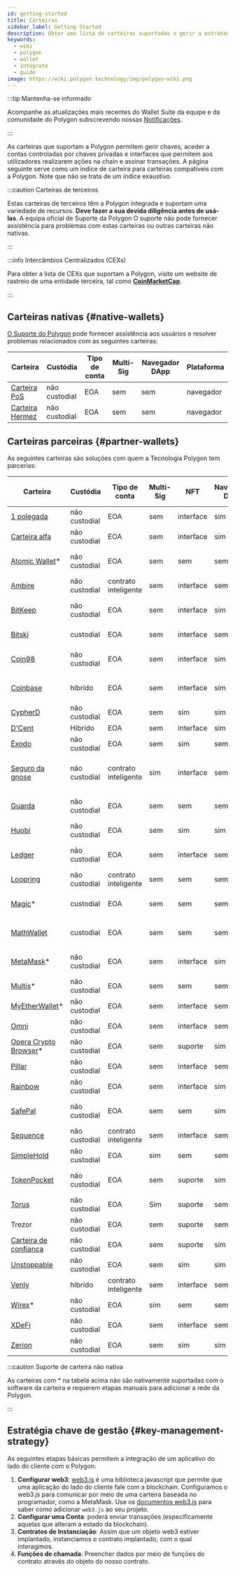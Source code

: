 ```yaml
---
id: getting-started
title: Carteiras
sidebar_label: Getting Started
description: Obter uma lista de carteiras suportadas e gerir a estratégia chave
keywords:
  - wiki
  - polygon
  - wallet
  - integrate
  - guide
image: https://wiki.polygon.technology/img/polygon-wiki.png
---
```


:::tip Mantenha-se informado

Acompanhe as atualizações mais recentes do Wallet Suite da equipe e da comunidade do Polygon subscrevendo nossas [<ins>Notificações</ins>](https://polygon.technology/notifications/).

:::

As carteiras que suportam a Polygon permitem gerir chaves, aceder a contas controladas por
chaves privadas e interfaces que permitem aos utilizadores realizarem ações na chain e assinar transações.
A página seguinte serve como um índice de carteira para carteiras compatíveis com a Polygon. Note
que não se trata de um índice exaustivo.

:::caution Carteiras de terceiros

Estas carteiras de terceiros têm a Polygon integrada e suportam uma variedade de recursos.
**Deve fazer a sua devida diligência antes de usá-las**. A equipa oficial de Suporte da Polygon
O suporte não pode fornecer assistência para problemas com estas carteiras ou outras carteiras não nativas.

:::

:::info Intercâmbios Centralizados (CEXs)

Para obter a lista de CEXs que suportam a Polygon, visite um website de rastreio de uma entidade terceira, tal como
[<ins>**CoinMarketCap**</ins>](https://coinmarketcap.com/currencies/polygon/markets).

:::

## Carteiras nativas {#native-wallets}

[O Suporte do Polygon](https://support.polygon.technology/support/home) pode fornecer assistência aos usuários e resolver problemas relacionados com as seguintes carteiras:

| Carteira | Custódia | Tipo de conta | Multi-Sig | Navegador DApp | Plataforma |
|----------------------------------------------------------------------|---------------|--------------|-----------|--------------|----------|
| [Carteira PoS](https://wallet.polygon.technology/login/) | não custodial | EOA | sem | sem | navegador |
| [Carteira Hermez](https://wallet.hermez.io/login) | não custodial | EOA | sem | sem | navegador |

## Carteiras parceiras {#partner-wallets}

As seguintes carteiras são soluções com quem a Tecnologia Polygon tem parcerias:

| Carteira | Custódia | Tipo de conta | Multi-Sig | NFT | Navegador DApp | Suporte da Bridge | Fiat On-Ramp | Plataformas |
|---	|---	|---	|---	|---	|---	|---	|---	|---	|
| [1 polegada](https://1inch.io/wallet/) | não custodial | EOA | sem | interface | sim | sim | sim | móvel |
| [Carteira alfa](https://alphawallet.com/) | não custodial | EOA | sem | interface | sim | sim | sim | móvel, api/sdk |
| [Atomic Wallet](https://atomicwallet.io/)* | não custodial | EOA | sem | sem | sem | sem | sim | móvel, desktop, api/sdk |
| [Ambire](https://www.ambire.com/) | não custodial | contrato inteligente | sem | interface | sem | sim | sim | navegador |
| [BitKeep](https://bitkeep.com/) | não custodial | EOA | sem | interface | sim | sim | Sim | mobile, extensão do navegador |
| [Bitski](https://www.bitski.com/) | custodial | EOA | sem | interface | sem | sim | sem | navegador, api/sdk |
| [Coin98](https://coin98.com/wallet) | não custodial | EOA | sem | interface | sim | sim | sim | móvel, navegador, api/sdk |
| [Coinbase](https://www.coinbase.com/wallet) | híbrido | EOA | sem | interface | sim | sim | sim | móvel, navegador, api/sdk |
| [CypherD](https://cypherd.io/) | não custodial | EOA | sem | sim | sim | sim | sim | móvel |
| [D'Cent](https://dcentwallet.com/) | Híbrido | EOA | sem | interface | sim | sim | sem | móvel |
| [Êxodo](https://www.exodus.com/) | não custodial | EOA | sem | sim | sem | sem | sim | móvel, desktop |
| [Seguro da gnose](https://gnosis-safe.io/) | não custodial | contrato inteligente | sim | interface | sem | sem | sem | mobile, browser, desktop, api/sdk |
| [Guarda](https://guarda.com/) | não custodial | EOA | sem | sem | sem | sim | sim | móvel, navegador, desktop |
| [Huobi](https://www.itoken.com/en) | não custodial | EOA | sem | sim | sim | sim | sem | móvel |
| [Ledger](https://www.ledger.com/) | não custodial | EOA | sem | interface | sem | sem | Sim | hardware, móvel, desktop |
| [Loopring](https://loopring.io/#/) | não custodial | contrato inteligente | sem | sem | sem | sem | sem | móvel, api/sdk |
| [Magic](https://fortmatic.com/)* | custodial | EOA | sem | sem | sem |   |   | móvel, navegador, api/sdk |
| [MathWallet](https://mathwallet.org/en-us/) | custodial | EOA | sem | sem | sem | sim | sim | móvel, navegador, api/sdk |
| [MetaMask](https://metamask.io/)* | não custodial | EOA | sem | interface | sim | sem | sem | móvel, navegador, api/sdk |
| [Multis](https://multis.co/)* | não custodial | EOA | sem | sem | sem |   | sim | móvel, desktop |
| [MyEtherWallet](https://www.myetherwallet.com/)* | não custodial | EOA | sem | interface | sem |   | sim | móvel |
| [Omni](https://omni.app/) | não custodial | EOA | sem | interface | sem | sim |   | móvel, api/sdk |
| [Opera Crypto Browser](https://www.opera.com/crypto/next)* | não custodial | EOA | sem | suporte | sim |   |   | móvel, navegador |
| [Pillar](https://www.pillar.fi/) | não custodial | EOA | sem | interface | sem |   | sim | móvel |
| [Rainbow](https://rainbow.me/) | não custodial | EOA | sem | interface | sim |   | sem | móvel, api/sdk |
| [SafePal](https://safepal.io/) | não custodial | EOA | sem | sem | sim | Sim |   | hardware, móvel, api/sdk |
| [Sequence](https://sequence.app/auth) | não custodial | contrato inteligente | sem | interface | sem |   |   | navegador, api/sdk |
| [SimpleHold](https://simplehold.io/) | não custodial | EOA | sim | sem | sem |   | sim | móvel, api/sdk |
| [TokenPocket](https://www.tokenpocket.pro/en) | não custodial | EOA | sem | suporte | sim | sim | sim | móvel, navegador, api/sdk |
| [Torus](https://toruswallet.io/) | não custodial | EOA | Sim | suporte | sem | sem | sem | navegador, api/sdk |
| Trezor | não custodial | EOA | sem | suporte | sem |   |   | hardware, móvel |
| [Carteira de confiança](https://trustwallet.com/) | não custodial | EOA | sem | suporte | sim |   | sim | móvel |
| [Unstoppable](https://unstoppable.money/) | não custodial | EOA | sem | sim | sim |   | sem | móvel, api/sdk |
| [Venly](https://www.venly.io/) | híbrido | contrato inteligente | sem | interface | sem |   |   | navegador, api/sdk |
| [Wirex](https://wirexapp.com/en/wirex-wallet)* | não custodial | EOA | sim | sem | sem |   |   | móvel |
| [XDeFi](https://www.xdefi.io/) | não custodial | EOA | sem | interface | sem | sem | sem | navegador |
| [Zerion](https://zerion.io/) | não custodial | EOA | sem | sim | sim | Sim |   | móvel, navegador |

:::caution Suporte de carteira não nativa

As carteiras com * na tabela acima não são nativamente suportadas com o software da carteira
e requerem etapas manuais para adicionar a rede da Polygon.

:::

## Estratégia chave de gestão {#key-management-strategy}

As seguintes etapas básicas permitem a integração de um aplicativo do lado do cliente com o Polygon:

1. **Configurar web3**: [web3.js](https://web3js.readthedocs.io/) é uma biblioteca javascript que
permite que uma aplicação do lado do cliente fale com a blockchain. Configuramos o web3.js para comunicar por meio de uma carteira baseada no programador, como a MetaMask. Use os [documentos web3.js](https://web3js.readthedocs.io/en/v1.2.2/getting-started.html#adding-web3-js) para saber como adicionar `web3.js` ao seu projeto.
2. **Configurar uma Conta**: poderá enviar transações (especificamente aquelas que alteram a estado da blockchain).
3. **Contratos de Instanciação**: Assim que um objeto web3 estiver implantado, instanciamos o contrato implantado, com o qual interagimos.
4. **Funções de chamada**: Preencher dados por meio de funções do contrato através do objeto do nosso contrato.
